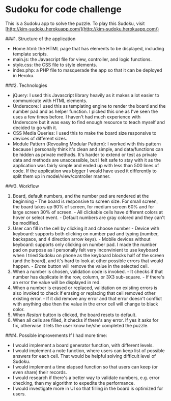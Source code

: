 Sudoku for code challenge
======

This is a Sudoku app to solve the puzzle.
To play this Sudoku, visit [http://kim-sudoku.herokuapp.com/](http://kim-sudoku.herokuapp.com/)

###1. Structure of the application
  - Home.html: the HTML page that has elements to be displayed, including template scripts.
  - main.js: the Javascript file for view, controller, and logic functions.
  - style.css: the CSS file to style elements.
  - index.php: a PHP file to masquerade the app so that it can be deployed in Heroku.
  
###2. Technologies
  - jQuery: I used this Javascript library heavily as it makes a lot easier to communicate with HTML elements.
  - Underscore: I used this as templating engine to render the board and the number pad and as helper function. I picked this one as I've seen the uses a few times before. I haven't had much experience with Underscore but it was easy to find enough resource to teach myself and decided to go with it.
  - CSS Media Queries: I used this to make the board size responsive to devices of different sizes.
  - Module Pattern (Revealing Modular Pattern): I worked with this pattern because I personally think it's clean and simple, and data/functions can be hidden as private methods. It's harder to extend or test as private data and methods are unaccessible, but I felt safe to stay with it as the application was fairly simple and ended up with less than 500 lines of code. If the application was bigger I would have used it differently to split them up in model/view/controller manner.
  
###3. Workflow
  1. Board, default numbers, and the number pad are rendered at the beginning
    - The board is responsive to screen size. For small screen, the board takes up 90% of screen, for medium screen 60% and for large screen 30% of screen.
    - All clickable cells have different colors at hover or select event.
    - Default numbers are gray colored and they can't be modified.
  2. User can fill in the cell by clicking it and choose number
    - Device with keyboard: supports both clicking on number pad and typing (number, backspace, and 4 direction arrow keys).
    - Mobile devices without keyboard: supports only clicking on number pad. I made the number pad on purpose as I personally felt very inconvinient to use keyboard when I tried Sudoku on phone as the keyboard blocks half of the screen (and the board), and it's hard to look at other possible errors that would happen.
    - _Erase_ button will remove the value in the selected cell.
  3. When a number is chosen, validation code is invoked.
    - It checks if that number has duplicate in the row, column, or 3X3 sub-square. 
    - If there's an error the value will be displayed in red.
  4. When a number is erased or replaced, validation on existing errors is also invoked to check if erasing or replacing that cell removed other existing error.
    - If it did remove any error and that error doesn't conflict with anything else then the value in the error cell will change to black color.
  5. When _Restart_ button is clicked, the board resets to default.
  6. When all cells are filled, it checks if there's any error. If yes it asks for fix, otherwise it lets the user know he/she completed the puzzle.

###4. Possible improvements
  If I had more time:
  - I would implement a board generator function, with different levels.
  - I would implement a note function, where users can keep list of possible answers for each cell. That would be helpful solving difficult level of Sudoku.
  - I would implement a time elapsed function so that users can keep (or even share) their records.
  - I would research if there's a better way to validate numbers, e.g. error checking, than my algorithm to expedite the performance.
  - I would investigate more in UI so that filling in the board is optimized for users.
